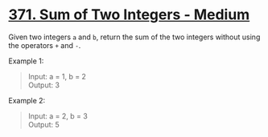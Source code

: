 # [371. Sum of Two Integers - Medium](https://leetcode.com/problems/sum-of-two-integers/)
Given two integers `a` and `b`, return the sum of the two integers without using the operators `+` and `-`.

Example 1:

> Input: a = 1, b = 2  
> Output: 3  

Example 2:

> Input: a = 2, b = 3  
> Output: 5
